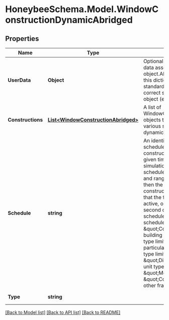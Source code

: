 
# HoneybeeSchema.Model.WindowConstructionDynamicAbridged

## Properties

Name | Type | Description | Notes
------------ | ------------- | ------------- | -------------
**UserData** | **Object** | Optional dictionary of user data associated with the object.All keys and values of this dictionary should be of a standard data type to ensure correct serialization of the object (eg. str, float, int, list). | [optional] 
**Constructions** | [**List&lt;WindowConstructionAbridged&gt;**](WindowConstructionAbridged.md) | A list of WindowConstructionAbridged objects that define the various states that the dynamic window can assume. | 
**Schedule** | **string** | An identifier for a control schedule that dictates which constructions are active at given times throughout the simulation. The values of the schedule should be integers and range from 0 to one less then the number of constructions. Zero indicates that the first construction is active, one indicates that the second on is active, etc. The schedule type limits of this schedule should be \&quot;Control Level.\&quot; If building custom schedule type limits that describe a particular range of states, the type limits should be \&quot;Discrete\&quot; and the unit type should be \&quot;Mode,\&quot; \&quot;Control,\&quot; or some other fractional unit. | 
**Type** | **string** |  | [optional] [readonly] [default to "WindowConstructionDynamicAbridged"]

[[Back to Model list]](../README.md#documentation-for-models)
[[Back to API list]](../README.md#documentation-for-api-endpoints)
[[Back to README]](../README.md)

